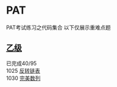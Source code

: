 # PAT
PAT考试练习之代码集合
以下仅展示重难点题
## [乙级](PATBasic)
已完成40/95    
1025 [反转链表](/PATBasic/Basic03/1025_反转链表/1025_反转链表.cpp)    
1030 [完美数列](/PATBasic/Basic03/1030_完美数列/1030_完美数列.cpp)    
